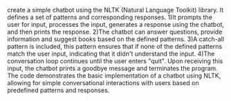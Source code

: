 create a simple chatbot using the NLTK (Natural Language Toolkit) library. It defines a set of patterns and corresponding responses.
1)It prompts the user for input, processes the input, generates a response using the chatbot, and then prints the response.
2)The chatbot can answer questions, provide information and suggest books based on the defined patterns.
3)A catch-all pattern is included, this pattern ensures that if none of the defined patterns match the user input, indicating that it didn't understand the input.
4)The conversation loop continues until the user enters "quit". Upon receiving this input, the chatbot prints a goodbye message and terminates the program.
The code demonstrates the basic implementation of a chatbot using NLTK, allowing for simple conversational interactions with users based on predefined patterns and responses.
